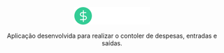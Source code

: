 <div align="center">
  <img src="github/logo.png" />
  <p>
  Aplicação desenvolvida para realizar o contoler de despesas, entradas e saídas.
  </p>
</div>
